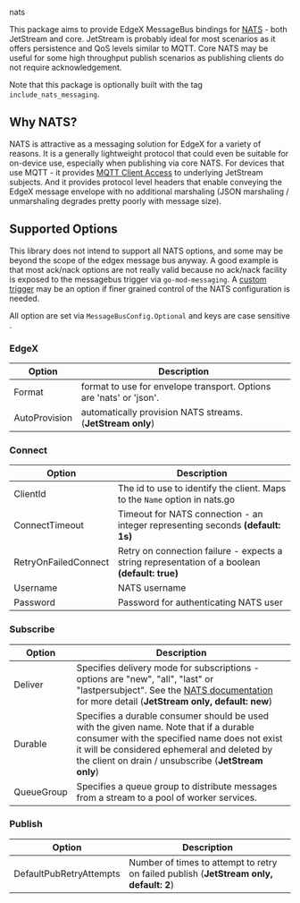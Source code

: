 nats

This package aims to provide EdgeX MessageBus bindings for [NATS](https://nats.io/) - both JetStream and core. JetStream
is probably ideal for most scenarios as it offers persistence and QoS levels similar to MQTT. Core NATS may be useful
for some high throughput publish scenarios as publishing clients do not require acknowledgement.

Note that this package is optionally built with the tag `include_nats_messaging`.

## Why NATS?

NATS is attractive as a messaging solution for EdgeX for a variety of reasons.  It is a generally lightweight protocol that could even be suitable for on-device use, especially when publishing via core NATS.  For devices that use MQTT - it provides [MQTT Client Access](https://docs.nats.io/running-a-nats-service/configuration/mqtt) to underlying JetStream subjects.  And it provides protocol level headers that enable conveying the EdgeX message envelope with no additional marshaling (JSON marshaling / unmarshaling degrades pretty poorly with message size).
## Supported Options

This library does not intend to support all NATS options, and some may be beyond the scope of the edgex message bus
anyway. A good example is that most ack/nack options are not really valid because no ack/nack facility is exposed to the
messagebus trigger via `go-mod-messaging`.  A [custom trigger](https://docs.edgexfoundry.org/2.0/microservices/application/Triggers/#custom-triggers) may be an
option if finer grained control of the NATS configuration is needed.

All option are set via `MessageBusConfig.Optional` and keys are case sensitive .

### EdgeX
| Option        | Description                                                          |
|---------------|----------------------------------------------------------------------|
| Format        | format to use for envelope transport.  Options are 'nats' or 'json'. |
| AutoProvision | automatically provision NATS streams. (**JetStream only**)           |

### Connect

| Option               | Description                                                                                    |
|----------------------|------------------------------------------------------------------------------------------------|
| ClientId             | The id to use to identify the client.  Maps to the `Name` option in nats.go                    |
| ConnectTimeout       | Timeout for NATS connection - an integer representing seconds **(default: 1s)**                |
| RetryOnFailedConnect | Retry on connection failure - expects a string representation of a boolean **(default: true)** |
| Username             | NATS username                                                                                  |
| Password             | Password for authenticating NATS user                                                          |


### Subscribe
| Option     | Description                                                                                                                                                                                                                                                                       |
|------------|-----------------------------------------------------------------------------------------------------------------------------------------------------------------------------------------------------------------------------------------------------------------------------------|
| Deliver    | Specifies delivery mode for subscriptions - options are "new", "all", "last" or "lastpersubject".  See the [NATS documentation](https://docs.nats.io/nats-concepts/jetstream/consumers#deliverpolicy-optstartseq-optstarttime) for more detail (**JetStream only, default: new**) |
| Durable    | Specifies a durable consumer should be used with the given name.  Note that if a durable consumer with the specified name does not exist it will be considered ephemeral and deleted by the client on drain / unsubscribe (**JetStream only**)                                    |
| QueueGroup | Specifies a queue group to distribute messages from a stream to a pool of worker services.                                                                                                                                                                                        |

### Publish
| Option                  | Description                                                                            |
|-------------------------|----------------------------------------------------------------------------------------|
| DefaultPubRetryAttempts | Number of times to attempt to retry on failed publish (**JetStream only, default: 2**) |

